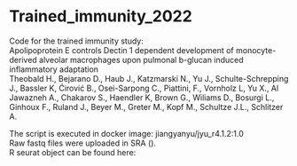 # Trained_immunity_2022
Code for the trained immunity study:\
Apolipoprotein E controls Dectin 1 dependent development of monocyte-derived alveolar macrophages upon pulmonal b-glucan induced inflammatory adaptation\
Theobald H., Bejarano D., Haub J., Katzmarski N., Yu J., Schulte-Schrepping J., Bassler K, Ćirović B., Osei-Sarpong C., Piattini, F., Vornholz L, Yu X., Al Jawazneh A., Chakarov S., Haendler K, Brown G., Wiliams D., Bosurgi L., Ginhoux F., Ruland J., Beyer M., Greter M., Kopf M., Schultze J.L., Schlitzer A.

The script is executed in docker image: jiangyanyu/jyu_r4.1.2:1.0\
Raw fastq files were uploaded in SRA ().\
R seurat object can be found here:
